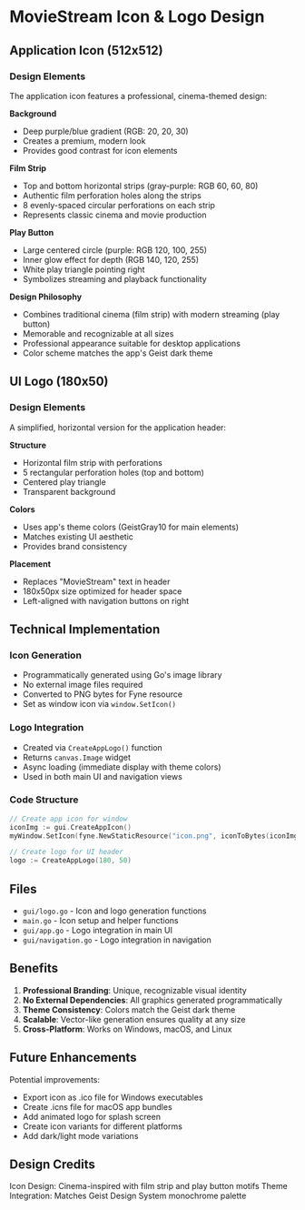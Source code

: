# MovieStream Icon & Logo Design

## Application Icon (512x512)

### Design Elements
The application icon features a professional, cinema-themed design:

**Background**
- Deep purple/blue gradient (RGB: 20, 20, 30)
- Creates a premium, modern look
- Provides good contrast for icon elements

**Film Strip**
- Top and bottom horizontal strips (gray-purple: RGB 60, 60, 80)
- Authentic film perforation holes along the strips
- 8 evenly-spaced circular perforations on each strip
- Represents classic cinema and movie production

**Play Button**
- Large centered circle (purple: RGB 120, 100, 255)
- Inner glow effect for depth (RGB 140, 120, 255)
- White play triangle pointing right
- Symbolizes streaming and playback functionality

**Design Philosophy**
- Combines traditional cinema (film strip) with modern streaming (play button)
- Memorable and recognizable at all sizes
- Professional appearance suitable for desktop applications
- Color scheme matches the app's Geist dark theme

## UI Logo (180x50)

### Design Elements
A simplified, horizontal version for the application header:

**Structure**
- Horizontal film strip with perforations
- 5 rectangular perforation holes (top and bottom)
- Centered play triangle
- Transparent background

**Colors**
- Uses app's theme colors (GeistGray10 for main elements)
- Matches existing UI aesthetic
- Provides brand consistency

**Placement**
- Replaces "MovieStream" text in header
- 180x50px size optimized for header space
- Left-aligned with navigation buttons on right

## Technical Implementation

### Icon Generation
- Programmatically generated using Go's image library
- No external image files required
- Converted to PNG bytes for Fyne resource
- Set as window icon via `window.SetIcon()`

### Logo Integration
- Created via `CreateAppLogo()` function
- Returns `canvas.Image` widget
- Async loading (immediate display with theme colors)
- Used in both main UI and navigation views

### Code Structure
```go
// Create app icon for window
iconImg := gui.CreateAppIcon()
myWindow.SetIcon(fyne.NewStaticResource("icon.png", iconToBytes(iconImg)))

// Create logo for UI header
logo := CreateAppLogo(180, 50)
```

## Files
- `gui/logo.go` - Icon and logo generation functions
- `main.go` - Icon setup and helper functions
- `gui/app.go` - Logo integration in main UI
- `gui/navigation.go` - Logo integration in navigation

## Benefits

1. **Professional Branding**: Unique, recognizable visual identity
2. **No External Dependencies**: All graphics generated programmatically
3. **Theme Consistency**: Colors match the Geist dark theme
4. **Scalable**: Vector-like generation ensures quality at any size
5. **Cross-Platform**: Works on Windows, macOS, and Linux

## Future Enhancements

Potential improvements:
- Export icon as .ico file for Windows executables
- Create .icns file for macOS app bundles
- Add animated logo for splash screen
- Create icon variants for different platforms
- Add dark/light mode variations

## Design Credits

Icon Design: Cinema-inspired with film strip and play button motifs
Theme Integration: Matches Geist Design System monochrome palette

